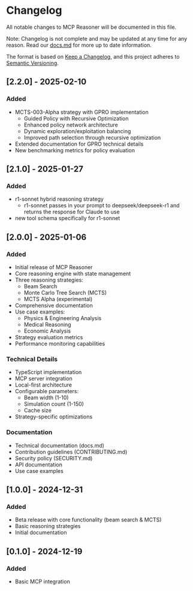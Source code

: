 # Changelog

All notable changes to MCP Reasoner will be documented in this file.

Note: Changelog is not complete and may be updated at any time for any reason. Read our [docs.md](docs.md) for more up to date information.

The format is based on [Keep a Changelog](https://keepachangelog.com/en/1.0.0/),
and this project adheres to [Semantic Versioning](https://semver.org/spec/v2.0.0.html).

## [2.2.0] - 2025-02-10

### Added
- MCTS-003-Alpha strategy with GPRO implementation
  - Guided Policy with Recursive Optimization
  - Enhanced policy network architecture
  - Dynamic exploration/exploitation balancing
  - Improved path selection through recursive optimization
- Extended documentation for GPRO technical details
- New benchmarking metrics for policy evaluation

## [2.1.0] - 2025-01-27

### Added
- r1-sonnet hybrid reasoning strategy
  - r1-sonnet passes in your prompt to deepseek/deepseek-r1 and returns the response for Claude to use
- new tool schema specifically for r1-sonnet

## [2.0.0] - 2025-01-06

### Added
- Initial release of MCP Reasoner
- Core reasoning engine with state management
- Three reasoning strategies:
  - Beam Search
  - Monte Carlo Tree Search (MCTS)
  - MCTS Alpha (experimental)
- Comprehensive documentation
- Use case examples:
  - Physics & Engineering Analysis
  - Medical Reasoning
  - Economic Analysis
- Strategy evaluation metrics
- Performance monitoring capabilities

### Technical Details
- TypeScript implementation
- MCP server integration
- Local-first architecture
- Configurable parameters:
  - Beam width (1-10)
  - Simulation count (1-150)
  - Cache size
- Strategy-specific optimizations

### Documentation
- Technical documentation (docs.md)
- Contribution guidelines (CONTRIBUTING.md)
- Security policy (SECURITY.md)
- API documentation
- Use case examples

## [1.0.0] - 2024-12-31

### Added
- Beta release with core functionality (beam search & MCTS)
- Basic reasoning strategies
- Initial documentation

## [0.1.0] - 2024-12-19

### Added
- Basic MCP integration

